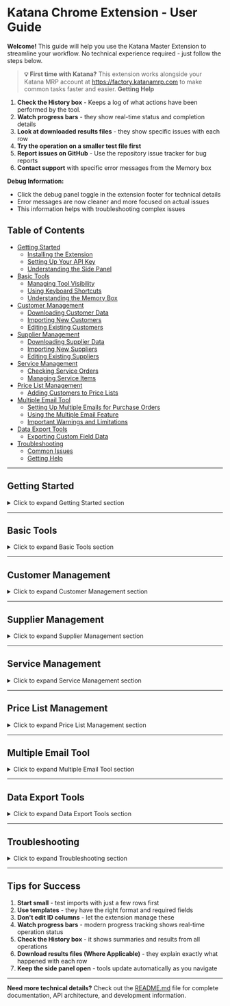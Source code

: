 # Katana Chrome Extension - User Guide

**Welcome!** This guide will help you use the Katana Master Extension to streamline your workflow. No technical experience required - just follow the steps below.

> **💡 First time with Katana?** This extension works alongside your Katana MRP account at https://factory.katanamrp.com to make common tasks faster and easier.
> **Getting Help**

1. **Check the History box** - Keeps a log of what actions have been performed by the tool.
2. **Watch progress bars** - they show real-time status and completion details
3. **Look at downloaded results files** - they show specific issues with each row
4. **Try the operation on a smaller test file first**
5. **Report issues on GitHub** - Use the repository issue tracker for bug reports
6. **Contact support** with specific error messages from the Memory box

**Debug Information:**

- Click the debug panel toggle in the extension footer for technical details
- Error messages are now cleaner and more focused on actual issues
- This information helps with troubleshooting complex issues

## Table of Contents

- [Getting Started](#getting-started)
  - [Installing the Extension](#installing-the-extension)
  - [Setting Up Your API Key](#setting-up-your-api-key)
  - [Understanding the Side Panel](#understanding-the-side-panel)
- [Basic Tools](#basic-tools)
  - [Managing Tool Visibility](#managing-tool-visibility)
  - [Using Keyboard Shortcuts](#using-keyboard-shortcuts)
  - [Understanding the Memory Box](#understanding-the-memory-box)
- [Customer Management](#customer-management)
  - [Downloading Customer Data](#downloading-customer-data)
  - [Importing New Customers](#importing-new-customers)
  - [Editing Existing Customers](#editing-existing-customers)
- [Supplier Management](#supplier-management)
  - [Downloading Supplier Data](#downloading-supplier-data)
  - [Importing New Suppliers](#importing-new-suppliers)
  - [Editing Existing Suppliers](#editing-existing-suppliers)
- [Service Management](#service-management)
  - [Checking Service Orders](#checking-service-orders)
  - [Managing Service Items](#managing-service-items)
- [Price List Management](#price-list-management)
  - [Adding Customers to Price Lists](#adding-customers-to-price-lists)
- [Multiple Email Tool](#multiple-email-tool)
  - [Setting Up Multiple Emails for Purchase Orders](#setting-up-multiple-emails-for-purchase-orders)
  - [Using the Multiple Email Feature](#using-the-multiple-email-feature)
  - [Important Warnings and Limitations](#important-warnings-and-limitations)
- [Data Export Tools](#data-export-tools)
  - [Exporting Custom Field Data](#exporting-custom-field-data)
- [Troubleshooting](#troubleshooting)
  - [Common Issues](#common-issues)
  - [Getting Help](#getting-help)

---

## Getting Started

<details>
<summary>Click to expand Getting Started section</summary>

### Installing the Extension

1. **Install from Chrome Web Store** (when available)

   - Search for "Katana Master Extension"
   - Click "Add to Chrome"
   - Pin the extension to your toolbar

2. **Open Katana in your browser**
   - Go to https://factory.katanamrp.com
   - Log into your Katana account
   - Click on the pinned extension
   - You should see a side panel appear on the right

### Setting Up Your API Key

**What's an API Key?** Think of it as a secure password that lets the extension talk to your Katana account.

1. **Find your API key in Katana:**

   - In Katana, go to Settings → Integrations → API
   - Copy your API key (long string of letters and numbers)
   - SAVE THIS CODE SECURELY. API KEY IS STORED PER SESSION AND WILL NEED TO BE RE-ENTERED OCCASIONALLY!

2. **Enter it in the extension:**
   - Look for the API key prompt in the side panel
   - Paste your API key and click "Save"
   - The extension will remember this securely

### Understanding the Side Panel

The side panel appears on the right side of your Katana pages and shows different tools based on what page you're viewing:

- **[Customer](https://factory.katanamrp.com/contacts/customers) pages** → Customer management tools
- **[Supplier](https://factory.katanamrp.com/contacts/suppliers) pages** → Supplier management tools
- **[Service](https://factory.katanamrp.com/services/) pages** → Service management tools
- **[Price list](https://factory.katanamrp.com/price-lists) pages** → Price list tools
- **[Settings](https://factory.katanamrp.com/settings/general) page** → Tool Display Settings

The **History box** at the top keeps a log of everything you do - think of it as your activity history.

</details>

---

## Basic Tools

<details>
<summary>Click to expand Basic Tools section</summary>

### Managing Tool Visibility

**What this does:** Control which tools appear on each page type.

1. **Find the "Tool Display Settings" section** (appears Katana [Settings](https://factory.katanamrp.com/settings/general) page.)
2. **Click to expand it**
3. **Check/uncheck tools** you want to see
4. **Changes save automatically** - no need to refresh

**Tip:** If the side panel feels cluttered, turn off tools you don't use frequently.

### Using Keyboard Shortcuts

**Quick access to common actions:**

- **Ctrl+Shift+K** → Opens Katana admin panel
- **Insert key** → Clicks "Add New Row" buttons (after setup)

**To set up the Insert key:**

1. Go to any page with data tables
2. Find "Keyboard Shortcuts Tool" in the side panel
3. Click "Enable Insert Key"
4. Now pressing Insert will click "Add New Row" buttons automatically

### Understanding the History Box

**What it is:** A permanent log of your extension activities that stays visible as you navigate.

**To clear it:** Click the trash can icon when it gets too full.

</details>

---

## Customer Management

<details>
<summary>Click to expand Customer Management section</summary>

### Downloading Customer Data

**When to use:** Get all your customer information in Excel format.

1. **Go to Contacts → [Customers](https://factory.katanamrp.com/contacts/customers)** in Katana
2. **Find "Customer Data Management" in the side panel**
3. **Click "Download Customer Data"**
4. **Wait for the download** - you'll see progress in the side panel
5. **Open the Excel file** to view all customer information

### Importing New Customers

**When to use:** Add multiple customers at once from a spreadsheet.

1. **Download the template first:**

   - Click "Download Import Template"
   - Open the Excel file

2. **Fill in customer information:**

   - **Required:** Display Name, Email
   - **Optional:** Address, phone, company details
   - One customer per row

3. **Import your customers:**

   - Click "Import Customers"
   - Select your filled-out Excel file
   - Watch the progress - successful imports show in green

4. **Check results:**
   - Click the download link in the results to see what happened
   - Any errors will be clearly marked

### Editing Existing Customers

**When to use:** Update customer information in bulk.

1. **Download existing data:**

   - Click "Download Customer Data"
   - This includes special "hash" columns - don't delete these!

2. **Make your changes:**

   - Edit any customer information you want to update
   - Add new customers to the bottom of the file
   - Don't change data in the hidden Customer ID or hash columns
   - Save the file

3. **Re-import the changes:**

   - Click "Import Customers"
   - Select your edited file
   - The extension only updates rows you actually changed

4. **Review what happened:**
   - Download the results file to see which customers were updated
   - The History box shows a summary

</details>

---

## Supplier Management

<details>
<summary>Click to expand Supplier Management section</summary>

### Downloading Supplier Data

**When to use:** Export all supplier information to Excel.

1. **Go to Contacts → [Suppliers](https://factory.katanamrp.com/contacts/suppliers)** in Katana
2. **Click "Download Supplier Data"** in the side panel
3. **Wait for download completion**
4. **Open Excel file** to view supplier data

### Importing New Suppliers

**When to use:** Add multiple suppliers from a spreadsheet.

1. **Get the template:**

   - Click "Download Import Template"
   - Open the Excel template

2. **Add supplier information:**

   - Fill in supplier names, contact info, addresses
   - One supplier per row

3. **Import suppliers:**
   - Click "Import Suppliers"
   - Choose your completed file
   - Monitor progress in the side panel

### Editing Existing Suppliers

**Same process as customers:**

1. Download existing supplier data
2. Make changes or create new (don't touch ID or hash columns)
3. Re-import the file
4. Review results

</details>

---

## Service Management

<details>
<summary>Click to expand Service Management section</summary>

### Checking Service Orders

**When to use:** See all open sales orders for a specific service item.

1. **Go to any service item page** ([Services](https://factory.katanamrp.com/services/) → click on a service)
2. **Click "View Open Orders"** in the side panel
3. **Results appear in the Memory box** with clickable order numbers
4. **Click order numbers** to open them in new tabs

**Note:** Each time you check a service, results are added to Memory (not replaced).

### Managing Service Items

**Import/Export service items in bulk:**

1. **Download template or existing services:**

   - "Download Services Template" → Empty template for new services
   - "Download Services" → All existing services for editing

2. **Edit your spreadsheet:**

   - Add new services or modify existing ones
   - Service ID determines if it's new (blank) or update (filled)

3. **Import services:**
   - Click "Import Service Items"
   - Select your file
   - Progress shows in real-time

</details>

---

## Price List Management

<details>
<summary>Click to expand Price List Management section</summary>

### Adding Customers to Price Lists

**When to use:** Assign multiple customers to a price list at once.

1. **Go to [Price Lists](https://factory.katanamrp.com/price-lists)** in Katana
2. **In the side panel, click "Download Customer Template"**
3. **Fill in the Excel template:**

   - Column D - "Price List Name" is populated with a dropdown of your current price lists. (Active & Inactive)
   - Select the appropriate price list per customer. 
   - Save the edited file. 

4. **Import the customer list:**

   - Click "Import Customer Price List"
   - Select your file
   - Customers already on the price list are skipped

5. **Check results:**
   - History box shows how many were added/skipped
   - Download results file for details

</details>

---

## Multiple Email Tool

<details>
<summary>Click to expand Multiple Email Tool section</summary>

### Setting Up Multiple Emails for Purchase Orders

**What this does:** Allows purchase orders to be sent to multiple supplier email addresses automatically, bypassing Katana's single-email limitation.

**⚠️ IMPORTANT: Read all warnings before using this feature!**

#### Step 1: Update Supplier Email Information

1. **Go to Contacts → [Suppliers](https://factory.katanamrp.com/contacts/suppliers)** in Katana
2. **Use the Supplier Edit Tool:**
   - Click "Download Supplier Data" to get the edit file
   - Open the Excel file and find the supplier you want to update
   - In the "Email" column, enter multiple email addresses separated by ", " (comma and space)
   - **Format example:** `primary@supplier.com, accounting@supplier.com, orders@supplier.com`
   - **Maximum:** 3 email addresses per supplier
3. **Re-import the file:**
   - Click "Import Suppliers" and select your edited file
   - The extension will update the supplier with multiple emails

### Using the Multiple Email Feature

**How it works:** The tool runs automatically in the background - no manual activation needed.

1. **Go to any Purchase Order page** (the tool activates automatically)
2. **Click the Email button** as you normally would
3. **The tool automatically:**
   - Detects if the supplier has multiple emails configured
   - Processes any email validation errors
   - Extracts and enters all email addresses individually
   - Handles the email sending process seamlessly

**What you'll see:** The email dialog will populate with all configured email addresses as separate entries.

### Important Warnings and Limitations

#### ⚠️ Critical Warnings

**QuickBooks Online Integration Issues:**
- Multiple emails **WILL cause QBO sync problems**
- Email is the primary field used to match suppliers between Katana and QBO
- Suppliers with multiple emails may not sync properly

**Supplier Management Limitations:**
- Suppliers with multiple emails will show **validation errors** on their supplier cards
- **In-app supplier editing will not work** for these suppliers
- All future updates must be done through the **Admin Panel** or the Supplier Edit Tool
- The supplier card will display as having data errors

**Technical Considerations:**
- This tool bypasses Katana's standard email validation
- Multiple emails are not officially supported by Katana
- Use only when the benefits outweigh the integration risks

#### ✅ Best Practices

1. **Test first:** Try with one non-critical supplier before widespread use
2. **Document changes:** Keep a record of which suppliers have multiple emails
3. **QBO users:** Consider if email-based supplier sync is critical for your workflow
4. **Backup plan:** Ensure you can manage supplier updates through Admin Panel

#### 🔧 Technical Details

- **Email limit:** Maximum 3 email addresses per supplier
- **Format requirement:** Must be separated by ", " (comma and space)
- **Automatic activation:** No setup required - works on all purchase order pages
- **Error handling:** Gracefully processes validation errors and extracts valid emails

</details>

---

## Data Export Tools

<details>
<summary>Click to expand Data Export Tools section</summary>

### Exporting Custom Field Data

**When to use:** Get, add or edit product, material, or inventory data with custom field values.
NOTE: Custom field collections must be created in Katana first. [Custom Field Settings](https://factory.katanamrp.com/settings/customFields)

1. **Go to the relevant page:**
   
   All Pages will load the same tools:
   - [Products page](https://factory.katanamrp.com/products) 
   - [Materials page](https://factory.katanamrp.com/materials/) 
   - [Inventory page ](https://factory.katanamrp.com/inventory)

2. **Click the export button** for your data type
3. **Wait for processing** - larger datasets take longer
4. **Download Excel file** with all data and custom field values
5. **Edit File Accordingly** add/edit custom field collection and values.

**What you get:** Complete data export including all custom field values in Excel format and the ability to edit custom fields in bulk.

</details>

---

## Troubleshooting

<details>
<summary>Click to expand Troubleshooting section</summary>

### Common Issues

**"Tools not loading"**

- Make sure you're logged into Katana
- Try refreshing the page
- Check that the extension is enabled

**"API key errors"**

- Verify your API key is correct (Settings → Integrations → API in Katana)
- Re-enter the API key in the extension
- Make sure your Katana account has API access

**"Import failures"**

- Check that required fields are filled (marked with \* in templates)
- Make sure email addresses are valid
- Don't modify ID or hash columns in edit files

**"Extension disappeared"**

- Pin the extension to your Chrome toolbar
- The side panel only appears on Katana pages
- Try closing and reopening Chrome

### Getting Help

1. **Check the History box** - error messages often explain what went wrong
2. **Look at downloaded results files** - they show specific issues with each row
3. **Try the operation on a smaller test file first**
4. **Contact me** Taylor Hagel - taylor.hagel@katanamrp.com 

**Debug Information:**

- Click the debug panel toggle in the extension footer for technical details
- This information helps with troubleshooting complex issues

</details>

---

## Tips for Success

1. **Start small** - test imports with just a few rows first
2. **Use templates** - they have the right format and required fields
3. **Don't edit ID columns** - let the extension manage these
4. **Watch progress bars** - modern progress tracking shows real-time operation status
5. **Check the History box** - it shows summaries and results from all operations
6. **Download results files (Where Applicable)** - they explain exactly what happened with each row
7. **Keep the side panel open** - tools update automatically as you navigate

---

**Need more technical details?** Check out the [README.md](README.md) file for complete documentation, API architecture, and development information.

